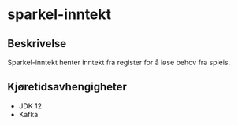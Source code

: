 # sparkel-inntekt

## Beskrivelse
Sparkel-inntekt henter inntekt fra register for å løse behov fra spleis.

## Kjøretidsavhengigheter
 
* JDK 12
* Kafka

